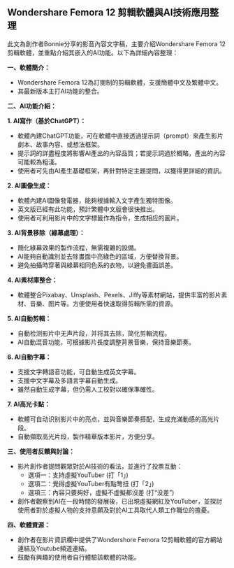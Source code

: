 ## Wondershare Femora 12 剪輯軟體與AI技術應用整理

此文為創作者Bonnie分享的影音內容文字稿，主要介紹Wondershare Femora 12剪輯軟體，並重點介紹其嵌入的AI功能。以下為詳細內容整理：

**一、軟體簡介：**

*   Wondershare Femora 12為訂閱制的剪輯軟體，支援簡體中文及繁體中文。
*   其最新版本主打AI功能的整合。

**二、AI功能介紹：**

**1. AI寫作（基於ChatGPT）：**

*   軟體內建ChatGPT功能，可在軟體中直接透過提示詞（prompt）來產生影片劇本、故事內容、或想法框架。
*   提示詞的詳盡程度將影響AI產出的內容品質；若提示詞過於概略，產出的內容可能較為粗淺。
*   使用者可先由AI產生基礎框架，再針對特定主題提問，以獲得更詳細的資訊。

**2. AI圖像生成：**

*   軟體內建AI圖像發電器，能夠根據輸入文字產生獨特图像。
*   英文版已經有此功能，預計繁體中文版會很快推出。
*   使用者可利用影片中的文字標籤作為指令，生成相应的圖片。

**3. AI背景移除（綠幕處理）：**

*   簡化綠幕效果的製作流程，無需複雜的設備。
*   AI能夠自動識別並去除畫面中亮綠色的區域，方便替換背景。
*   避免拍攝時穿著與綠幕相同色系的衣物，以避免畫面誤差。

**4. AI素材庫整合：**

*   軟體整合Pixabay、Unsplash、Pexels、Jiffy等素材網站，提供丰富的影片素材、音樂、图片等。方便使用者快速取得剪輯所需的資源。

**5. AI自動剪輯：**

*   自動检测影片中无声片段，并将其去除，简化剪輯流程。
*   AI自動混音功能，可根據影片長度調整背景音樂，保持音樂節奏。

**6. AI自動字幕：**

*   支援文字轉語音功能，可自動生成英文字幕。
*   支援中文字幕及多語言字幕自動生成。
*   雖然自動生成字幕，但仍需人工校對以確保準確性。

**7. AI高光卡點：**

*   軟體可自动识别影片中的亮点，並與音樂節奏搭配，生成充滿動感的高光片段。
*   自動擷取高光片段，製作精華版本影片，方便分享。

**三、使用者反饋與討論：**

*   影片創作者提問觀眾對於AI技術的看法，並進行了投票互動：
    *   選項一：支持虛擬YouTuber (打「1」)
    *   選項二：覺得虛擬YouTuber有點彆扭 (打「2」)
    *   選項三：內容只要夠好，虛擬不虛擬都沒差 (打“没差”)
*  創作者觀察到AI在一段時間的發展後，已出現虛擬網紅及YouTuber，並探討使用者對於虛擬人物的支持意願及對於AI工具取代人類工作職位的擔憂。

**四、軟體資源：**

*   創作者在影片資訊欄中提供了Wondershore Femora 12剪輯軟體的官方網站連結及Youtube頻道連結。
*   鼓勵有興趣的使用者自行體驗該軟體的功能。